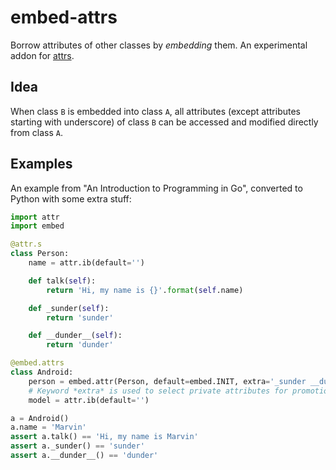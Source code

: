 embed-attrs
===========

Borrow attributes of other classes by *embedding* them. An experimental addon for [attrs](https://github.com/hynek/attrs).


Idea
----

When class `B` is embedded into class `A`, all attributes (except attributes starting with underscore) of class `B` can be accessed and modified directly from class `A`.


Examples
--------

An example from "An Introduction to Programming in Go", converted to Python with some extra stuff:

```python
import attr
import embed

@attr.s
class Person:
    name = attr.ib(default='')

    def talk(self):
        return 'Hi, my name is {}'.format(self.name)

    def _sunder(self):
        return 'sunder'

    def __dunder__(self):
        return 'dunder'

@embed.attrs
class Android:
    person = embed.attr(Person, default=embed.INIT, extra='_sunder __dunder__')
    # Keyword *extra* is used to select private attributes for promotion
    model = attr.ib(default='')

a = Android()
a.name = 'Marvin'
assert a.talk() == 'Hi, my name is Marvin'
assert a._sunder() == 'sunder'
assert a.__dunder__() == 'dunder'
```
